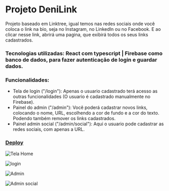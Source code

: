 # Projeto DeniLink

 Projeto baseado em Linktree, igual temos nas redes sociais onde você coloca o link na bio, seja no Instagram, no LinkedIn ou no Facebook. E ao clicar nesse link, abrirá uma pagina, que exibirá todos os seus links cadastrados.

### Tecnologias utilizadas: React com typescript | Firebase como banco de dados, para fazer autenticação de login e guardar dados.

### Funcionalidades: 
- Tela de login ("/login"): Apenas o usuario cadastrado terá acesso as outras funcionalidades (O usuario é cadastrado manualmente no Firebase).
- Painel do admin ("/admin"): Você poderá cadastrar novos links, colocando o nome, URL, escolhendo a cor de fundo e a cor do texto. Podendo também remover os links cadastrados.
- Painel admin social ("/admin/social"): Aqui o usuario pode cadastrar as redes sociais, com apenas a URL.


### [Deploy](https://projeto-deni-link.vercel.app/)


![Tela Home](https://github.com/Denis-moreira98/projeto_deni_Link/assets/72985107/4c910583-8a72-474a-984b-928f39303721)

![login](https://github.com/Denis-moreira98/projeto_deni_Link/assets/72985107/98487ff5-4689-4a40-b45f-05a1f08eb491)

![Admin](https://github.com/Denis-moreira98/projeto_deni_Link/assets/72985107/b89e257a-d4d9-4556-aca7-4f5078c76864)

![Admin social](https://github.com/Denis-moreira98/projeto_deni_Link/assets/72985107/2196adf1-2543-434d-af4b-250a936c02ce)



